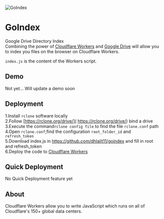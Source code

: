 ![GoIndex](https://raw.githubusercontent.com/dhlalit11/goindex/master/themes/logo.png)  
  
GoIndex  
====  
Google Drive Directory Index  
Combining the power of [Cloudflare Workers](https://workers.cloudflare.com/) and [Google Drive](https://www.google.com/drive/) will allow you to index you files on the browser on Cloudflare Workers.    

`index.js` is the content of the Workers script.  

## Demo  
Not yet... Will update a demo soon

## Deployment  
1.Install `rclone` software locally  
2.Follow [https://rclone.org/drive/]( https://rclone.org/drive/) bind a drive  
3.Execute the command`rclone config file` to find the file `rclone.conf` path  
4.Open `rclone.conf`,find the configuration `root_folder_id` and `refresh_token`  
5.Download index.js in https://github.com/dhlalit11/goindex and fill in root and refresh_token  
6.Deploy the code to [Cloudflare Workers](https://www.cloudflare.com/)

## Quick Deployment  
No Quick Deployment feature yet

## About  
Cloudflare Workers allow you to write JavaScript which runs on all of Cloudflare's 150+ global data centers.  
